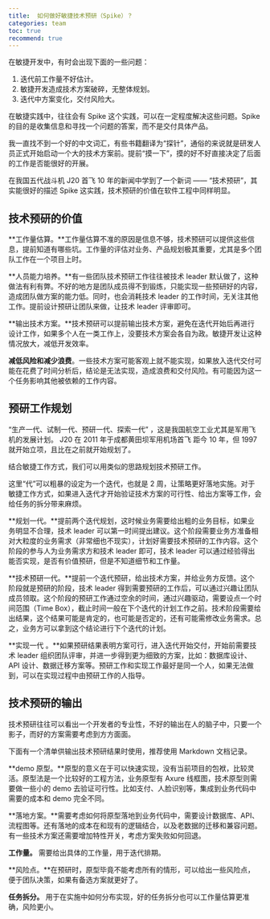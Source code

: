```yaml
---
title:  如何做好敏捷技术预研（Spike）？
categories: team
toc: true
recommend: true
---
```


在敏捷开发中，有时会出现下面的一些问题：

1. 迭代前工作量不好估计。
2. 敏捷开发造成技术方案破碎，无整体规划。
3. 迭代中方案变化，交付风险大。

在敏捷实践中，往往会有 Spike 这个实践，可以在一定程度解决这些问题。Spike 的目的是收集信息和寻找一个问题的答案，而不是交付具体产品。

我一直找不到一个好的中文词汇，有些书籍翻译为“探针”，通俗的来说就是研发人员正式开始启动一个大的技术方案前。提前“摸一下”，摸的好不好直接决定了后面的工作是否能很好的开展。

在我国五代战斗机 J20 首飞 10 年的新闻中学到了一个新词 ——  “技术预研”，其实能很好的描述 Spike 这实践，技术预研的价值在软件工程中同样明显。

## 技术预研的价值

**工作量估算。**工作量估算不准的原因是信息不够，技术预研可以提供这些信息，提前知道有哪些坑。工作量的评估对业务、产品规划极其重要，尤其是多个团队工作在一个项目上时。

**人员能力培养。**有一些团队技术预研工作往往被技术 leader 默认做了，这种做法有利有弊。不好的地方是团队成员得不到锻炼，只能实现一些预研好的内容，造成团队做方案的能力低。同时，也会消耗技术 leader 的工作时间，无关注其他工作。提前设计预研让团队来做，让技术 leader 评审即可。

**输出技术方案。**技术预研可以提前输出技术方案，避免在迭代开始后再进行设计工作，如果多个人在一类工作上，没要技术方案会各自为政。敏捷开发让这种情况放大，减低开发效率。

**减低风险和减少浪费**。一些技术方案可能客观上就不能实现，如果放入迭代交付可能在花费了时间分析后，结论是无法实现，造成浪费和交付风险。有可能因为这一个任务影响其他被依赖的工作内容。

## 预研工作规划

“生产一代、试制一代、预研一代、探索一代” ，这是我国航空工业尤其是军用飞机的发展计划。 J20 在 2011 年于成都黄田坝军用机场首飞 距今 10 年，但 1997 就开始立项，且比在之前就开始规划了。

结合敏捷工作方式，我们可以用类似的思路规划技术预研工作。

这里“代”可以粗暴的设定为一个迭代，也就是 2 周，让策略更好落地实施。对于敏捷工作方式，如果进入迭代才开始验证技术方案的可行性、给出方案等工作，会给任务的拆分带来麻烦。

**规划一代。**提前两个迭代规划，这时候业务需要给出粗的业务目标，如果业务明显不合理，技术 leader 可以第一时间提出建议。这个阶段需要业务方准备相对大粒度的业务需求（非常细也不现实），计划好需要技术预研的工作内容。这个阶段的参与人为业务需求方和技术 leader 即可，技术 leader 可以通过经验得出能否实现，是否有价值预研，但是不知道细节和工作量。

**技术预研一代。**提前一个迭代预研，给出技术方案，并给业务方反馈。这个阶段就是预研的阶段，技术 leader 得到需要预研的工作后，可以通过兴趣让团队成员领取。这个阶段的预研工作通过空余的时间，通过兴趣驱动，需要设点一个时间范围（Time Box），截止时间一般在下个迭代的计划工作之前。技术阶段需要给出结果，这个结果可能是肯定的，也可能是否定的，还有可能需修改业务需求。总之，业务方可以拿到这个结论进行下个迭代的计划。

**实现一代 。**如果预研结果表明方案可行，进入迭代开始交付，开始前需要技术 leader 组织团队评审，并进一步得到更为细致的方案，比如：数据库设计、API 设计、数据迁移方案等。预研工作和实现工作最好是同一个人，如果无法做到，可以在实现过程中由预研工作的人指导。

## 技术预研的输出

技术预研往往可以看出一个开发者的专业性，不好的输出在人的脑子中，只要一个影子，而好的方案需要考虑到方方面面。

下面有一个清单供输出技术预研结果时使用，推荐使用 Markdown 文档记录。

**demo 原型。**原型的意义在于可以快速实现，没有当前项目的包袱，比较灵活。原型法是一个比较好的工程方法，业务原型有 Axure 线框图，技术原型则需要做一些小的 demo 去验证可行性。比如支付、人脸识别等，集成到业务代码中需要的成本和 demo 完全不同。

**落地方案。**需要考虑如何将原型落地到业务代码中，需要设计数据库、API、流程图等。还有落地的成本在和现有的逻辑结合，以及老数据的迁移和兼容问题。有一些技术方案还需要增加特性开关，考虑方案失败如何回退。

**工作量。** 需要给出具体的工作量，用于迭代排期。

**风险点。**在预研时，原型毕竟不能考虑所有的情形，可以给出一些风险点，便于团队决策，如果有备选方案就更好了。

**任务拆分。** 用于在实施中如何分布实现，好的任务拆分也可以工作量估算更准确，风险更小。
